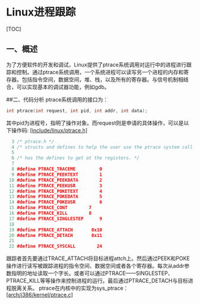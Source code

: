 # Linux进程跟踪

[TOC]

## 一、概述
为了方便软件的开发和调试，Linux提供了ptrace系统调用对运行中的进程进行跟踪和控制。通过ptrace系统调用，一个系统进程可以读写另一个进程的内存和寄存器。包括指令空间，数据空间，堆、栈，以及所有的寄存器。与信号机制相结合，可以实现基本的调试器功能，例如gdb。

##二、代码分析
ptrace系统调用的接口为：
```cpp
int ptrace(int request, int pid, int addr, int data);
```
其中pid为进程号，指明了操作对象。而request则是申请的具体操作，可以是以下操作码:
[[include/linux/ptrace.h]]()
```cpp
  3 /* ptrace.h */
  4 /* structs and defines to help the user use the ptrace system call. */
  5 
  6 /* has the defines to get at the registers. */
  7 
  8 #define PTRACE_TRACEME         0
  9 #define PTRACE_PEEKTEXT        1
 10 #define PTRACE_PEEKDATA        2
 11 #define PTRACE_PEEKUSR         3
 12 #define PTRACE_POKETEXT        4
 13 #define PTRACE_POKEDATA        5
 14 #define PTRACE_POKEUSR         6
 15 #define PTRACE_CONT        7
 16 #define PTRACE_KILL        8
 17 #define PTRACE_SINGLESTEP      9
 18 
 19 #define PTRACE_ATTACH       0x10
 20 #define PTRACE_DETACH       0x11
 21 
 22 #define PTRACE_SYSCALL        24

```
跟踪者首先要通过TRACE_ATTACH将目标进程attch上。然后通过PEEK和POKE操作进行读写被跟踪进程的指令空间、数据空间或者各个寄存器。每次从addr参数指明的地址读取一个字长。或者可以通过PTRACE——SINGLESTEP、PTRACE_KILL等等操作来控制进程的运行。最后通过PTRACE_DETACH与目标进程脱离关系。
ptrace在内核中的实现为sys_ptrace：
[[arch/i386/kernel/ptrace.c]]()

```cpp

```